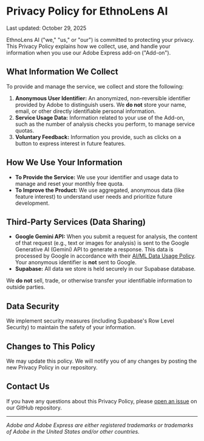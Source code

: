 # Privacy Policy for EthnoLens AI

Last updated: October 29, 2025

EthnoLens AI ("we," "us," or "our") is committed to protecting your privacy. This Privacy Policy explains how we collect, use, and handle your information when you use our Adobe Express add-on ("Add-on").

## What Information We Collect

To provide and manage the service, we collect and store the following:

1.  **Anonymous User Identifier:** An anonymized, non-reversible identifier provided by Adobe to distinguish users. We **do not** store your name, email, or other directly identifiable personal information.
2.  **Service Usage Data:** Information related to your use of the Add-on, such as the number of analysis checks you perform, to manage service quotas.
3.  **Voluntary Feedback:** Information you provide, such as clicks on a button to express interest in future features.

## How We Use Your Information

* **To Provide the Service:** We use your identifier and usage data to manage and reset your monthly free quota.
* **To Improve the Product:** We use aggregated, anonymous data (like feature interest) to understand user needs and prioritize future development.

## Third-Party Services (Data Sharing)

* **Google Gemini API:** When you submit a request for analysis, the content of that request (e.g., text or images for analysis) is sent to the Google Generative AI (Gemini) API to generate a response. This data is processed by Google in accordance with their [AI/ML Data Usage Policy](https://cloud.google.com/terms/data-processing-addendum). Your anonymous identifier is **not** sent to Google.
* **Supabase:** All data we store is held securely in our Supabase database.

We **do not** sell, trade, or otherwise transfer your identifiable information to outside parties.

## Data Security

We implement security measures (including Supabase's Row Level Security) to maintain the safety of your information.

## Changes to This Policy

We may update this policy. We will notify you of any changes by posting the new Privacy Policy in our repository.

## Contact Us

If you have any questions about this Privacy Policy, please [open an issue](https://github.com/vero-code/ethno-lens-ai/issues) on our GitHub repository.

---
*Adobe and Adobe Express are either registered trademarks or trademarks of Adobe in the United States and/or other countries.*